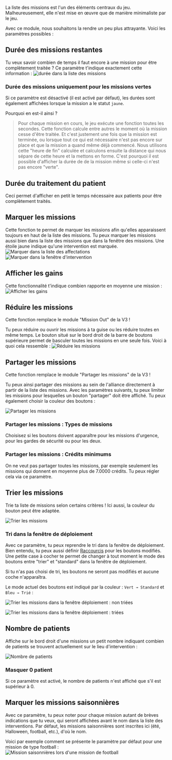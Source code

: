 La liste des missions est l'un des éléments centraux du jeu. Malheureusement, elle n'est mise en œuvre que de manière minimaliste par le jeu.

Avec ce module, nous souhaitons la rendre un peu plus attrayante. Voici les paramètres possibles :

## Durée des missions restantes
Tu veux savoir combien de temps il faut encore à une mission pour être complètement traitée ?
Ce paramètre t'indique exactement cette information :
![durée dans la liste des missions](einsatzdauer.png)

### Durée des missions uniquement pour les missions vertes
Si ce paramètre est désactivé (il est activé par défaut), les durées sont également affichées lorsque la mission a le statut `jaune`.

Pourquoi en est-il ainsi ?
> Pour chaque mission en cours, le jeu exécute une fonction toutes les secondes. Cette fonction calcule entre autres le moment où la mission cesse d'être traitée. Et c'est justement une fois que la mission est terminée, ou lorsque tout ce qui est nécessaire n'est pas encore sur place et que la mission a quand même déjà commencé.
> Nous utilisons cette "heure de fin" calculée et calculons ensuite la distance qui nous sépare de cette heure et la mettons en forme.
> C'est pourquoi il est possible d'afficher la durée de de la mission même si celle-ci n'est pas encore "verte". 

## Durée du traitement du patient
Ceci permet d'afficher en petit le temps nécessaire aux patients pour être complètement traités.

## Marquer les missions
Cette fonction te permet de marquer les missions afin qu'elles apparaissent toujours en haut de la liste des missions. Tu peux marquer les missions aussi bien dans la liste des missions que dans la fenêtre des missions. Une étoile jaune indique qu'une intervention est marquée.
![Marquer dans la liste des affectations](markieren.png)
![Marquer dans la fenêtre d'intervention](markieren_einsatz.png)

## Afficher les gains
Cette fonctionnalité t'indique combien rapporte en moyenne une mission :
![Afficher les gains](verdienst.png)

## Réduire les missions
Cette fonction remplace le module "Mission Out" de la V3 !

Tu peux réduire ou ouvrir les missions à ta guise ou les réduire toutes en même temps. Le bouton situé sur le bord droit de la barre de boutons supérieure permet de basculer toutes les missions en une seule fois. Voici à quoi cela ressemble :
![Réduire les missions](einklappen.png)

## Partager les missions
Cette fonction remplace le module "Partager les missions" de la V3 !

Tu peux ainsi partager des missions au sein de l'alliance directement à partir de la liste des missions. Avec les paramètres suivants, tu peux limiter les missions pour lesquelles un bouton "partager" doit être affiché.
Tu peux également choisir la couleur des boutons :

![Partager les missions](shareMissions.png)

### Partager les missions : Types de missions
Choisisez si les boutons doivent apparaître pour les missions d'urgence, pour les gardes de sécurité ou pour les deux.

### Partager les missions : Crédits minimums
On ne veut pas partager toutes les missions, par exemple seulement les missions qui donnent en moyenne plus de 7.0000 crédits. Tu peux régler cela via ce paramètre.

## Trier les missions
Trie ta liste de missions selon certains critères ! Ici aussi, la couleur du bouton peut être adaptée.

![Trier les missions](missionSort.png)

### Tri dans la fenêtre de déploiement
Avec ce paramètre, tu peux reprendre le tri dans la fenêtre de déploiement. Bien entendu, tu peux aussi définir [Raccourcis](hotkeys.md) pour les boutons modifiés. Une petite case à cocher te permet de changer à tout moment le mode des boutons entre "trier" et "standard" dans la fenêtre de déploiement.

Si tu n'as pas choisi de tri, les boutons ne seront pas modifiés et aucune coche n'apparaîtra.

Le mode actuel des boutons est indiqué par la couleur : `Vert → Standard` et `Bleu → Trié` :

![Trier les missions dans la fenêtre déploiement : non triées](missionSortMissionsStandard.png)

![Trier les missions dans la fenêtre déploiement : triées](missionSortMissionsModified.png)

## Nombre de patients
Affiche sur le bord droit d'une missions un petit nombre indiquant combien de patients se trouvent actuellement sur le lieu d'intervention :

![Nombre de patients](patientenzahl.png)

### Masquer 0 patient
Si ce paramètre est activé, le nombre de patients n'est affiché que s'il est supérieur à 0.

## Marquer les missions saisonnières
Avec ce paramètre, tu peux noter pour chaque mission autant de brèves indications que tu veux, qui seront affichées avant le nom dans la liste des interventions. Par défaut, les missions saisonnières sont inscrites ici (été, Halloween, football, etc.), d'où le nom.

Voici par exemple comment se présente le paramètre par défaut pour une mission de type football :
![Mission saisonnières lors d'une mission de football](eventMission.png)
